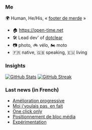 ### Me

🌍 Human, He/His, « [footer de merde](https://open-time.net/post/2013/07/17/La-veritable-histoire-du-Footer-de-merde-) » 
* 🏠 https://open-time.net 
* 🛠️ Lead dev' of [dotclear](https://git.dotclear.org/dev/dotclear)
* 📷 photo, 🚲 vélo, 🏍️ moto 
* 🇫🇷 native, 🇬🇧 speaking, 🇪🇺 living

### Insights

[![GitHub Stats](https://github-readme-stats.vercel.app/api?username=franck-paul)](https://github.com/franck-paul)
[![GitHub Streak](https://github-readme-streak-stats.herokuapp.com?user=franck-paul)](https://git.io/streak-stats)

### Last news (in French)

<!-- BLOG-POST-LIST:START -->
- [Amélioration progressive](https://open-time.net/post/2023/05/27/Am%C3%A9lioration-progressive)
- [Moi j&#39;voulais pas, en fait](https://open-time.net/post/2023/05/26/Moi-j-voulais-pas%2C-en-fait)
- [One click only](https://open-time.net/post/2023/05/25/One-click-only)
- [Positionnement de bloc média](https://open-time.net/post/2023/05/24/Positionnement-de-bloc-m%C3%A9dia)
- [Expérimentation](https://open-time.net/post/2023/05/23/Exp%C3%A9rimentation)
<!-- BLOG-POST-LIST:END -->
